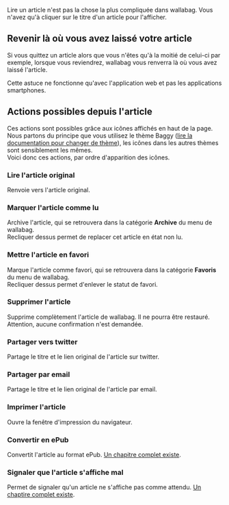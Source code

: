 Lire un article n'est pas la chose la plus compliquée dans wallabag. Vous n'avez qu'à cliquer sur le titre d'un article pour l'afficher. 

## Revenir là où vous avez laissé votre article
Si vous quittez un article alors que vous n'êtes qu'à la moitié de celui-ci par exemple, lorsque vous reviendrez, wallabag vous renverra là où vous avez laissé l'article.

Cette astuce ne fonctionne qu'avec l'application web et pas les applications smartphones. 

## Actions possibles depuis l'article
Ces actions sont possibles grâce aux icônes affichés en haut de la page. Nous partons du principe que vous utilisez le thème Baggy ([lire la documentation pour changer de thème](http://doc.wallabag.org/fr/Documentation_utilisateur/Configurer_wallabag)), les icônes dans les autres thèmes sont sensiblement les mêmes.  
Voici donc ces actions, par ordre d'apparition des icônes.
### Lire l'article original
Renvoie vers l'article original.
### Marquer l'article comme lu 
Archive l'article, qui se retrouvera dans la catégorie **Archive** du menu de wallabag.  
Recliquer dessus permet de replacer cet article en état non lu. 
### Mettre l'article en favori
Marque l'article comme favori, qui se retrouvera dans la catégorie **Favoris** du menu de wallabag.  
Recliquer dessus permet d'enlever le statut de favori. 
### Supprimer l'article
Supprime complètement l'article de wallabag. Il ne pourra être restauré. Attention, aucune confirmation n'est demandée.
### Partager vers twitter
Partage le titre et le lien original de l'article sur twitter.
### Partager par email
Partage le titre et le lien original de l'article par email. 
### Imprimer l'article
Ouvre la fenêtre d'impression du navigateur. 
### Convertir en ePub
Convertit l'article au format ePub. [Un chapitre complet existe](http://doc.wallabag.org/fr/Documentation_utilisateur/Convertir_en_ePub).
### Signaler que l'article s'affiche mal
Permet de signaler qu'un article ne s'affiche pas comme attendu. [Un chaptire complet existe](http://doc.wallabag.org/fr/Documentation_utilisateur/Un_article_est_mal_affich%C3%A9).